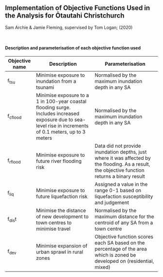 ## Implementation of Objective Functions Used in the Analysis for Ōtautahi Christchurch

Sam Archie & Jamie Fleming, supervised by Tom Logan; (2020)

<br>

#### Description and parameterisation of each objective function used

| Objective name | Description | Parameterisation |
|----------------|-------------|------------------|
| f<sub>tsu</sub> | Minimise exposure to inundation from a tsunami | Normalised by the maximum inundation depth in any SA |
| f<sub>cflood</sub> | Minimise exposure to a 1 in 100-year coastal flooding surge. Includes increased exposure due to sea-level rise in increments of 0.1 meters, up to 3 meters | Normalised by the maximum inundation depth in any SA |
| f<sub>rflood</sub> | Minimise exposure to future river flooding risk | Data did not provide inundation depths, just where it was affected by the flooding. As a result, the objective function returns a binary result |
| f<sub>liq</sub> | Minimise exposure to future liquefaction risk | Assigned a value in the range 0-1 based on liquefaction susceptibility and judgement |
| f<sub>dis</sub>t | Minimise the distance of new development to town centres to minimise travel | Normalised by the maximum distance for the centroid of any SA from a town centre |
| f<sub>dev</sub> | Minimise expansion of urban sprawl in rural zones | Objective function scores each SA based on the percentage of the area which is zoned be developed on (residential, mixed) |
